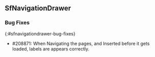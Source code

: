## SfNavigationDrawer

### Bug Fixes
{:#sfnavigationdrawer-bug-fixes}

* \#208871: When Navigating the pages, and Inserted before it gets loaded, labels are appears correctly.